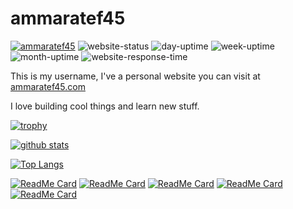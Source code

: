 # ammaratef45

[![ammaratef45](https://komarev.com/ghpvc/?username=ammaratef45)](https://komarev.com/ghpvc/?username=ammaratef45)
![website-status](https://badgen.net/uptime-robot/status/m791661478-b8a707cde8f18d852d02d601)
![day-uptime](https://badgen.net/uptime-robot/day/m791661478-b8a707cde8f18d852d02d601)
![week-uptime](https://badgen.net/uptime-robot/week/m791661478-b8a707cde8f18d852d02d601)
![month-uptime](https://badgen.net/uptime-robot/month/m791661478-b8a707cde8f18d852d02d601)
![website-response-time](https://badgen.net/uptime-robot/response/m791661478-b8a707cde8f18d852d02d601)

This is my username, I've a personal website you can visit at [ammaratef45.com](http://www.ammaratef45.com)



I love building cool things and learn new stuff.

[![trophy](https://github-profile-trophy.vercel.app/?username=ammaratef45&theme=onedark)](https://github.com/ammaratef45)

[![github stats](https://github-readme-stats.vercel.app/api?username=ammaratef45&theme=radical)](https://github.com/ammaratef45)


[![Top Langs](https://github-readme-stats.vercel.app/api/top-langs/?username=ammaratef45&theme=radical&langs_count=9&layout=compact)](https://github.com/ammaratef45)

[![ReadMe Card](https://github-readme-stats.vercel.app/api/pin/?username=ammaratef45&repo=ammaratef45&theme=radical)](https://github.com/ammaratef45/ammaratef45)
[![ReadMe Card](https://github-readme-stats.vercel.app/api/pin/?username=iot-root&repo=gardyn-of-eden&theme=radical)](https://github.com/iot-root/gardyn-of-eden)
[![ReadMe Card](https://github-readme-stats.vercel.app/api/pin/?username=ammaratef45&repo=animated_typing&theme=radical)](https://github.com/ammaratef45/animated_typing)
[![ReadMe Card](https://github-readme-stats.vercel.app/api/pin/?username=ammaratef45&repo=dart_stack&theme=radical)](https://github.com/ammaratef45/dart_stack)
[![ReadMe Card](https://github-readme-stats.vercel.app/api/pin/?username=ammaratef45&repo=flutter_markdown_editor&theme=radical)](https://github.com/ammaratef45/flutter_markdown_editor)
